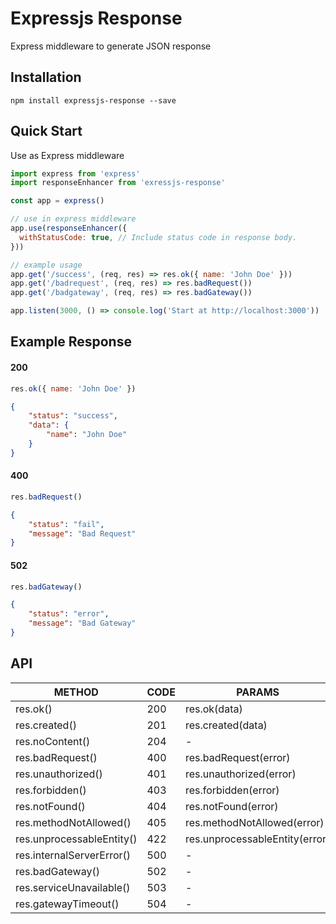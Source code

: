 # Expressjs Response #
Express middleware to generate JSON response

## Installation ##
```
npm install expressjs-response --save
```

## Quick Start ##
Use as Express middleware
```js
import express from 'express'
import responseEnhancer from 'exressjs-response'

const app = express()

// use in express middleware
app.use(responseEnhancer({
  withStatusCode: true, // Include status code in response body.
}))

// example usage
app.get('/success', (req, res) => res.ok({ name: 'John Doe' }))
app.get('/badrequest', (req, res) => res.badRequest())
app.get('/badgateway', (req, res) => res.badGateway())

app.listen(3000, () => console.log('Start at http://localhost:3000'))
```

## Example Response ##
#### 200 ####
```js
res.ok({ name: 'John Doe' })
```
```json
{
    "status": "success",
    "data": {
        "name": "John Doe"
    }
}
```
#### 400 ####
```js
res.badRequest()
```
```json
{
    "status": "fail",
    "message": "Bad Request"
}
```
#### 502 ####
```js
res.badGateway()
```
```json
{
    "status": "error",
    "message": "Bad Gateway"
}
```

## API ##
|         METHOD                | CODE |       PARAMS                   |
|-------------------------------|------|--------------------------------|
| res.ok()                      | 200  | res.ok(data)                   |
| res.created()                 | 201  | res.created(data)              |
| res.noContent()               | 204  |               -                |
| res.badRequest()              | 400  | res.badRequest(error)          |
| res.unauthorized()            | 401  | res.unauthorized(error)        |
| res.forbidden()               | 403  | res.forbidden(error)           |
| res.notFound()                | 404  | res.notFound(error)            |
| res.methodNotAllowed()        | 405  | res.methodNotAllowed(error)    |
| res.unprocessableEntity()     | 422  | res.unprocessableEntity(error) |
| res.internalServerError()     | 500  |               -                |
| res.badGateway()              | 502  |               -                |
| res.serviceUnavailable()      | 503  |               -                |
| res.gatewayTimeout()          | 504  |               -                |
